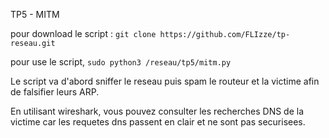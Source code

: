 TP5 - MITM

pour download le script : `git clone https://github.com/FLIzze/tp-reseau.git`

pour use le script, `sudo python3 /reseau/tp5/mitm.py`

Le script va d'abord sniffer le reseau puis spam le routeur et la victime afin de falsifier leurs ARP.

En utilisant wireshark, vous pouvez consulter les recherches DNS de la victime car les requetes dns passent en clair et ne sont pas securisees.